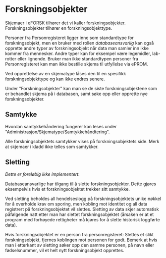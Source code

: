 # Forskningsobjekter

Skjemaer i eFORSK tilhører det vi kaller forskningsobjekter. Forskningsobjekter tilhører en forskningsobjekttype.

Personer fra Personregisteret ligger inne som standardtype for forskningsobjekt, 
men en bruker med rollen *databaseansvarlig* kan også opprette andre typer av forskningsobjekt når data man samler inn ikke kommer fra mennesker. 
Andre typer kan for eksempel være legemidler, lab-rotter eller lignende. 
Bruker man ikke standardtypen personer fra Personregisteret kan man ikke bestille skjema til utfyllelse via ePROM.

Ved opprettelse av en skjematype låses den til en spesifikk forskningsobjekttype og kan ikke endres senere.

Under "Forskningsobjekter" kan man se de siste forskningsobjektene som er behandlet skjema på i databasen, samt søke opp eller opprette nye forskningsobjekter. 

## Samtykke

Hvordan samtykkehåndering fungerer kan leses under "Administrasjon/Skjematype/Samtykkehåndtering".

Alle forskningsobjektets samtykker vises på forskningsobjektets side. Merk at skjemaer i kladd ikke telles som samtykker.

## Sletting

*Dette er foreløbig ikke implementert.*

Databaseansvarlige har tilgang til å slette forskningsobjekter. Dette gjøres eksempelvis hvis et forskningsobjektet trekker sitt samtykke.

Ved sletting beholdes all hendelseslogg på forskningsobjektets unike nøkkel for å overholde krav om sporing, men kobling mot identitet og all data registrert på forskningsobjektet vil slettes. Sletting av data skjer automatisk påfølgende natt etter man har slettet forskningsobjektet (årsaken er at et program med forhøyede rettigheter må kjøres for å slette historisk loggførte data).

Hvis forskningsobjektet er en person fra personregisteret: 
Slettes et slikt forskningsobjekt, fjernes koblingen mot personen for godt. 
Bemerk at hvis man i etterkant av sletting søker opp den samme personen, på navn eller fødselsnummer, vil et helt nytt forskningsobjekt opprettes.

